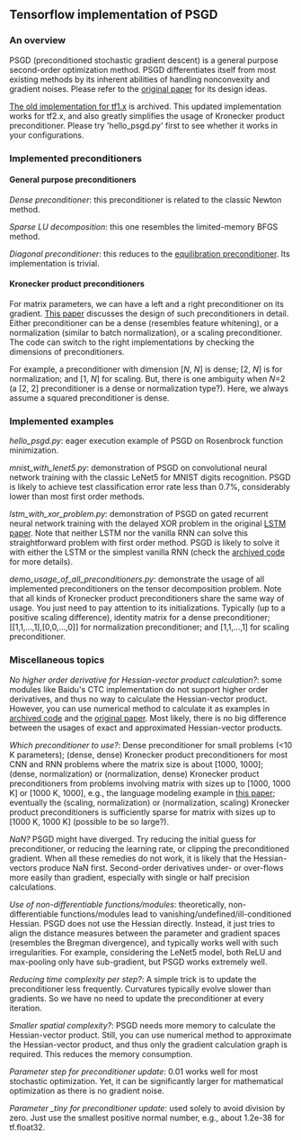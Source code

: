 ## Tensorflow implementation of PSGD  
### An overview
PSGD (preconditioned stochastic gradient descent) is a general purpose second-order optimization method. PSGD differentiates itself from most existing methods by its inherent abilities of handling nonconvexity and gradient noises. Please refer to the [original paper](https://arxiv.org/abs/1512.04202) for its design ideas. 

[The old implementation for tf1.x](https://github.com/lixilinx/psgd_tf/releases/tag/1.3) is archived. This updated implementation works for tf2.x, and also greatly simplifies the usage of Kronecker product preconditioner. Please try 'hello_psgd.py' first to see whether it works in your configurations.
### Implemented preconditioners 
#### General purpose preconditioners
*Dense preconditioner*: this preconditioner is related to the classic Newton method. 

*Sparse LU decomposition*: this one resembles the limited-memory BFGS method. 

*Diagonal preconditioner*: this reduces to the [equilibration preconditioner](https://arxiv.org/abs/1502.04390). Its implementation is trivial.  
#### Kronecker product preconditioners
For matrix parameters, we can have a left and a right preconditioner on its gradient. [This paper](https://openreview.net/forum?id=Bye5SiAqKX) discusses the design of such preconditioners in detail. Either preconditioner can be a dense (resembles feature whitening), or a normalization (similar to batch normalization), or a scaling preconditioner. The code can switch to the right implementations by checking the dimensions of preconditioners. 

For example, a preconditioner with dimension [*N*, *N*] is dense; [2, *N*] is for normalization; and [1, *N*] for scaling. But, there is one ambiguity when *N*=2 (a [2, 2] preconditioner is a dense or normalization type?). Here, we always assume a squared preconditioner is dense.    

### Implemented examples
*hello_psgd.py*: eager execution example of PSGD on Rosenbrock function minimization.

*mnist_with_lenet5.py*: demonstration of PSGD on convolutional neural network training with the classic LeNet5 for MNIST digits recognition. PSGD is likely to achieve test classification error rate less than 0.7%, considerably lower than most first order methods.  

*lstm_with_xor_problem.py*: demonstration of PSGD on gated recurrent neural network training with the delayed XOR problem in the original [LSTM paper](https://www.researchgate.net/publication/13853244_Long_Short-term_Memory). Note that neither LSTM nor the vanilla RNN can solve this straightforward problem with first order method. PSGD is likely to solve it with either the LSTM or the simplest vanilla RNN (check the [archived code](https://github.com/lixilinx/psgd_tf/releases/tag/1.3) for more details).

*demo_usage_of_all_preconditioners.py*: demonstrate the usage of all implemented preconditioners on the tensor decomposition problem. Note that all kinds of Kronecker product preconditioners share the same way of usage. You just need to pay attention to its initializations. Typically (up to a positive scaling difference), identity matrix for a dense preconditioner; [[1,1,...,1],[0,0,...,0]] for normalization preconditioner; and [1,1,...,1] for scaling preconditioner.  

### Miscellaneous topics

*No higher order derivative for Hessian-vector product calculation?*: some modules like Baidu's CTC implementation do not support higher order derivatives, and thus no way to calculate the Hessian-vector product. However, you can use numerical method to calculate it as examples in [archived code](https://github.com/lixilinx/psgd_tf/releases/tag/1.3) and the [original paper](https://arxiv.org/abs/1512.04202). Most likely, there is no big difference between the usages of exact and approximated Hessian-vector products.  

*Which preconditioner to use?*: Dense preconditioner for small problems (<10 K parameters); (dense, dense) Kronecker product preconditioners for most CNN and RNN problems where the matrix size is about [1000, 1000]; (dense, normalization) or (normalization, dense) Kronecker product preconditioners from problems involving matrix with sizes up to [1000, 1000 K] or [1000 K, 1000], e.g., the language modeling example in [this paper](https://openreview.net/forum?id=Bye5SiAqKX); eventually the (scaling, normalization) or (normalization, scaling) Kronecker product preconditioners is sufficiently sparse for matrix with sizes up to [1000 K, 1000 K] (possible to be so large?).

*NaN?* PSGD might have diverged. Try reducing the initial guess for preconditioner, or reducing the learning rate, or clipping the preconditioned gradient. When all these remedies do not work, it is likely that the Hessian-vectors produce NaN first. Second-order derivatives under- or over-flows more easily than gradient, especially with single or half precision calculations. 

*Use of non-differentiable functions/modules*: theoretically, non-differentiable functions/modules lead to vanishing/undefined/ill-conditioned Hessian. PSGD does not use the Hessian directly. Instead, it just tries to align the distance measures between the parameter and gradient spaces (resembles the Bregman divergence), and typically works well with such irregularities. For example, considering the LeNet5 model, both ReLU and max-pooling only have sub-gradient, but PSGD works extremely well.  

*Reducing time complexity per step?*: A simple trick is to update the preconditioner less frequently. Curvatures typically evolve slower than gradients. So we have no need to update the preconditioner at every iteration.

*Smaller spatial complexity?*: PSGD needs more memory to calculate the Hessian-vector product. Still, you can use numerical method to approximate the Hessian-vector product, and thus only the gradient calculation graph is required. This reduces the memory consumption. 

*Parameter step for preconditioner update*: 0.01 works well for most stochastic optimization. Yet, it can be significantly larger for mathematical optimization as there is no gradient noise.

*Parameter _tiny for preconditioner update*: used solely to avoid division by zero. Just use the smallest positive normal number, e.g., about 1.2e-38 for tf.float32. 
